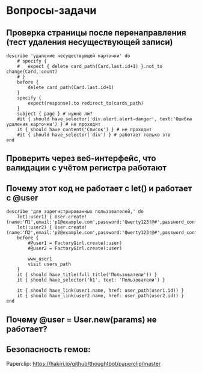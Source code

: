 Вопросы-задачи
==============

Проверка страницы после перенаправления (тест удаления несуществующей записи)
-----------------------------------------------------------------------------

	describe 'удаление несуществующей карточки' do
		# specify { 
		# 	expect { delete card_path(Card.last.id+1) }.not_to change(Card,:count) 
		# }
		before {
			delete card_path(Card.last.id+1)
		}
		specify {
			expect(response).to redirect_to(cards_path)
		}
		subject { page } # нужно ли?
		#it { should have_selector('div.alert.alert-danger', text:'Ошибка удаления карточки') } # не проходит
		it { should have_content('Список') } # не проходит
		#it { should have_selector('div') } # работает только это
	end

Проверить через веб-интерфейс, что валидации с учётом регистра работают
-----------------------------------------------------------------------

Почему этот код не работает с let() и работает с @user
------------------------------------------------------
	describe 'для зарегистрированных пользователей,' do
		let(:user1) { User.create!(name:'П1',email:'p1@example.com',password:'Qwerty123!@#',password_confirmation:'Qwerty123!@#')}
		let(:user2) { User.create!(name:'П2',email:'p2@example.com',password:'Qwerty123!@#',password_confirmation:'Qwerty123!@#')}
		before {
			#@user1 = FactoryGirl.create(:user)
			#@user2 = FactoryGirl.create(:user)
			
			www_user1
			visit users_path
		}
		it { should have_title(full_title('Пользователи')) }
		it { should have_selector('h1', text: 'Пользователи') }
		
		it { should have_link(user1.name, href: user_path(user1.id)) }
		it { should have_link(user2.name, href: user_path(user2.id)) }
	end

Почему @user = User.new(params) не работает?
--------------------------------------------

Безопасность гемов:
-------------------
Paperclip: https://hakiri.io/github/thoughtbot/paperclip/master

